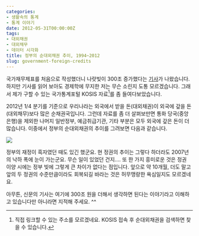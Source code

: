 ```yaml
---
categories:
- 생활속의 통계
- 통계 이야기
date: 2012-05-31T00:00:00Z
tags:
- 대외채권
- 대외채무
- 데이터 시각화
title: 정부의 순대외채권 추이, 1994~2012
slug: government-foreign-credits
---
```


국가재무제표를 처음으로 작성했더니 나랏빚이 300조 증가했다는 [기사](http://media.daum.net/economic/newsview?newsid=20120531090116321)가 나왔습니다. 하지만 기사를 읽어 보아도 경제학에 무지한 저는 무슨 소린지 도통 모르겠습니다. 그래서 제가 구할 수 있는 국가통계포털 KOSIS 자료[^1]를 좀 들여다보았습니다.

[^1]: 직접 링크할 수 있는 주소를 모르겠네요. KOSIS 접속 후 순대외채권을 검색하면 찾을 수 있습니다. 

2012년 1/4 분기를 기준으로 우리나라는 외국에서 받을 돈(대외채권)이 외국에 갚을 돈(대외채무)보다 많은 순채권국입니다. 그런데 자료를 좀 더 살펴보만면 통화 당국(중앙은행)을 제외한 나머지 일반정부, 예금취급기관, 기타 부분은 모두 외국에 갚은 돈이 더 많습니다. 이중에서 정부의 순대외채권의 추이를 그려보면 다음과 같습니다. 

![](https://farm3.staticflickr.com/2806/9196818011_d50c730555_z.jpg)  

정부의 재정이 흑자였던 때도 있긴 했군요. 현 정권의 추이는 그렇다 하더라도 2007년의 낙하 폭에 눈이 가는군요. 무슨 일이 있었던 건지…. 또 한 가지 흥미로운 것은 정권 이양 시에는 정부 빚에 그렇게 큰 차이가 없다는 점입니다. 앞으로 약 10개월, 더도 말고 앞의 두 정권의 수준만큼이라도 회복되길 바라는 것은 허무맹랑한 욕심일지도 모르겠네요.

아무튼, 신문의 기사는 여기에 300조 원을 더해서 생각하면 된다는 이야기라고 이해하고 있습니다만 아니라면 지적해 주세요. ^^ 

